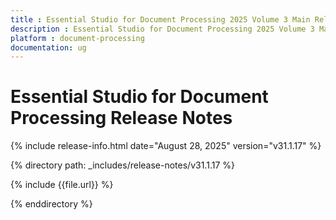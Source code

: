 ```yaml
---
title : Essential Studio for Document Processing 2025 Volume 3 Main Release Release Notes  
description : Essential Studio for Document Processing 2025 Volume 3 Main Release Release Notes  
platform : document-processing
documentation: ug
---
```


# Essential Studio for Document Processing  Release Notes  

{% include release-info.html date="August 28, 2025" version="v31.1.17" %} 

{% directory path: _includes/release-notes/v31.1.17 %}

{% include {{file.url}} %}

{% enddirectory %}